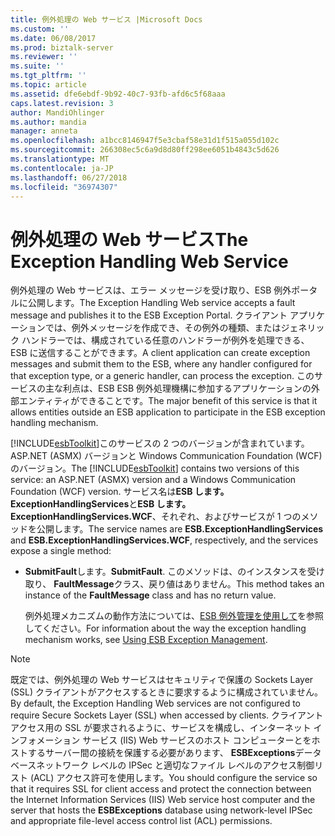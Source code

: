 ```yaml
---
title: 例外処理の Web サービス |Microsoft Docs
ms.custom: ''
ms.date: 06/08/2017
ms.prod: biztalk-server
ms.reviewer: ''
ms.suite: ''
ms.tgt_pltfrm: ''
ms.topic: article
ms.assetid: dfe6ebdf-9b92-40c7-93fb-afd6c5f68aaa
caps.latest.revision: 3
author: MandiOhlinger
ms.author: mandia
manager: anneta
ms.openlocfilehash: a1bcc8146947f5e3cbaf58e31d1f515a055d102c
ms.sourcegitcommit: 266308ec5c6a9d8d80ff298ee6051b4843c5d626
ms.translationtype: MT
ms.contentlocale: ja-JP
ms.lasthandoff: 06/27/2018
ms.locfileid: "36974307"
---
```

# <a name="the-exception-handling-web-service"></a><span data-ttu-id="7e587-102">例外処理の Web サービス</span><span class="sxs-lookup"><span data-stu-id="7e587-102">The Exception Handling Web Service</span></span>
<span data-ttu-id="7e587-103">例外処理の Web サービスは、エラー メッセージを受け取り、ESB 例外ポータルに公開します。</span><span class="sxs-lookup"><span data-stu-id="7e587-103">The Exception Handling Web service accepts a fault message and publishes it to the ESB Exception Portal.</span></span> <span data-ttu-id="7e587-104">クライアント アプリケーションでは、例外メッセージを作成でき、その例外の種類、またはジェネリック ハンドラーでは、構成されている任意のハンドラーが例外を処理できる、ESB に送信することができます。</span><span class="sxs-lookup"><span data-stu-id="7e587-104">A client application can create exception messages and submit them to the ESB, where any handler configured for that exception type, or a generic handler, can process the exception.</span></span> <span data-ttu-id="7e587-105">このサービスの主な利点は、ESB ESB 例外処理機構に参加するアプリケーションの外部エンティティができることです。</span><span class="sxs-lookup"><span data-stu-id="7e587-105">The major benefit of this service is that it allows entities outside an ESB application to participate in the ESB exception handling mechanism.</span></span>  
  
 <span data-ttu-id="7e587-106">[!INCLUDE[esbToolkit](../includes/esbtoolkit-md.md)]このサービスの 2 つのバージョンが含まれています。 ASP.NET (ASMX) バージョンと Windows Communication Foundation (WCF) のバージョン。</span><span class="sxs-lookup"><span data-stu-id="7e587-106">The [!INCLUDE[esbToolkit](../includes/esbtoolkit-md.md)] contains two versions of this service: an ASP.NET (ASMX) version and a Windows Communication Foundation (WCF) version.</span></span> <span data-ttu-id="7e587-107">サービス名は**ESB します。ExceptionHandlingServices**と**ESB します。ExceptionHandlingServices.WCF**、それぞれ、およびサービスが 1 つのメソッドを公開します。</span><span class="sxs-lookup"><span data-stu-id="7e587-107">The service names are **ESB.ExceptionHandlingServices** and **ESB.ExceptionHandlingServices.WCF**, respectively, and the services expose a single method:</span></span>  
  
- <span data-ttu-id="7e587-108">**SubmitFault**します。</span><span class="sxs-lookup"><span data-stu-id="7e587-108">**SubmitFault**.</span></span> <span data-ttu-id="7e587-109">このメソッドは、のインスタンスを受け取り、 **FaultMessage**クラス、戻り値はありません。</span><span class="sxs-lookup"><span data-stu-id="7e587-109">This method takes an instance of the **FaultMessage** class and has no return value.</span></span>  
  
  <span data-ttu-id="7e587-110">例外処理メカニズムの動作方法については、[ESB 例外管理を使用して](../esb-toolkit/using-esb-exception-management.md)を参照してください。</span><span class="sxs-lookup"><span data-stu-id="7e587-110">For information about the way the exception handling mechanism works, see [Using ESB Exception Management](../esb-toolkit/using-esb-exception-management.md).</span></span>  
  
> [!NOTE]
>  <span data-ttu-id="7e587-111">既定では、例外処理の Web サービスはセキュリティで保護の Sockets Layer (SSL) クライアントがアクセスするときに要求するように構成されていません。</span><span class="sxs-lookup"><span data-stu-id="7e587-111">By default, the Exception Handling Web services are not configured to require Secure Sockets Layer (SSL) when accessed by clients.</span></span> <span data-ttu-id="7e587-112">クライアント アクセス用の SSL が要求されるように、サービスを構成し、インターネット インフォメーション サービス (IIS) Web サービスのホスト コンピューターとをホストするサーバー間の接続を保護する必要があります、 **ESBExceptions**データベースネットワーク レベルの IPSec と適切なファイル レベルのアクセス制御リスト (ACL) アクセス許可を使用します。</span><span class="sxs-lookup"><span data-stu-id="7e587-112">You should configure the service so that it requires SSL for client access and protect the connection between the Internet Information Services (IIS) Web service host computer and the server that hosts the **ESBExceptions** database using network-level IPSec and appropriate file-level access control list (ACL) permissions.</span></span>
